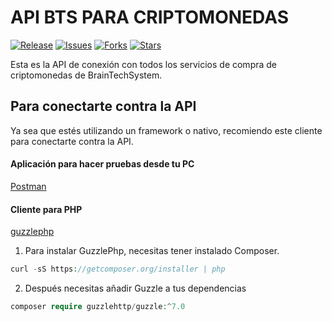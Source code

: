 API BTS PARA CRIPTOMONEDAS
===========================

[![Release](https://img.shields.io/github/v/release/jchdezperez/bts_api_buy_crypto.svg)](https://github.com/jchdezperez/bts_api_buy_crypto)
[![Issues](https://img.shields.io/github/issues/jchdezperez/bts_api_buy_crypto)](https://github.com/jchdezperez/bts_api_buy_crypto)
[![Forks](https://img.shields.io/github/forks/jchdezperez/bts_api_buy_crypto)](https://github.com/jchdezperez/bts_api_buy_crypto)
[![Stars](https://img.shields.io/github/stars/jchdezperez/bts_api_buy_crypto)](https://github.com/jchdezperez/bts_api_buy_crypto)


Esta es la API de conexión con todos los servicios de compra de criptomonedas de BrainTechSystem.

## Para conectarte contra la API

Ya sea que estés utilizando un framework o nativo, recomiendo este cliente para conectarte contra la API.

#### Aplicación para hacer pruebas desde tu PC

[Postman](https://www.postman.com/)

#### Cliente para PHP

[guzzlephp](https://docs.guzzlephp.org/en/stable/)

1. Para instalar GuzzlePhp, necesitas tener instalado Composer.

```PHP
curl -sS https://getcomposer.org/installer | php
```

2. Después necesitas añadir Guzzle a tus dependencias

```PHP
composer require guzzlehttp/guzzle:^7.0
```
